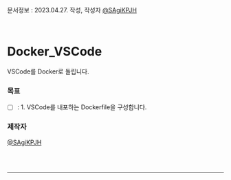 문서정보 : 2023.04.27. 작성, 작성자 [@SAgiKPJH](https://github.com/SAgiKPJH)

<br>

# Docker_VSCode
VSCode를 Docker로 돌립니다.

### 목표
- [ ] : 1. VSCode를 내포하는 Dockerfile을 구성합니다.

### 제작자
[@SAgiKPJH](https://github.com/SAgiKPJH)

<br><br>

---

<br><br>
